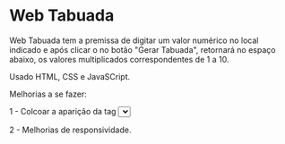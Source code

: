 # Web Tabuada

Web Tabuada tem a premissa de digitar um valor numérico no local indicado e após clicar o no botão "Gerar Tabuada", retornará no espaço abaixo, os valores multiplicados correspondentes de 1 a 10.

Usado HTML, CSS e JavaSCript.

Melhorias a se fazer:

1 - Colcoar a aparição da tag <select> também como dinâmico, para que apareça e tome seu espaço, somente quando for clicado no botão "Gerar Tabuada"

2 - Melhorias de responsividade.
